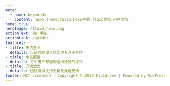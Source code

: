 ```yaml
---
meta:
  - name: keywords
    content: hexo,theme,fulid,hexo主题,fluid文档,用户文档
home: true
heroImage: /fluid_hexo.png
actionText: 用户手册
actionLink: /guide/
features:
- title: 简洁至上
  details: 以简约的设计帮助你专注于写作
- title: 丰富配置
  details: 每个用户都能配置出独特的样式
- title: 充满活力
  details: 团队持续支持更新及处理反馈
footer: MIT Licensed | Copyright © 2020 Fluid-dev | Powered by VuePress
---
```

